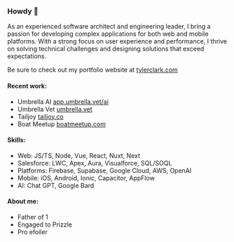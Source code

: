 ### Howdy 🤠

As an experienced software architect and engineering leader, I bring a passion for developing complex applications for both web and mobile platforms. With a strong focus on user experience and performance, I thrive on solving technical challenges and designing solutions that exceed expectations.

Be sure to check out my portfolio website at [tylerclark.com](https://tylerclark.com)

#### Recent work:
- Umbrella AI [app.umbrella.vet/ai](https://app.umbrella.vet/ai)
- Umbrella Vet [umbrella.vet](https://umbrella.vet)
- Tailjoy [tailjoy.co](https://tailjoy.co)
- Boat Meetup [boatmeetup.com](https://boatmeetup.com)

#### Skills:
- Web: JS/TS, Node, Vue, React, Nuxt, Next
- Salesforce: LWC, Apex, Aura, Visualforce, SQL/SOQL
- Platforms: Firebase, Supabase, Google Cloud, AWS, OpenAI
- Mobile: iOS, Android, Ionic, Capacitor, AppFlow
- AI: Chat GPT, Google Bard

#### About me:
- Father of 1
- Engaged to Prizzle
- Pro efoiler
